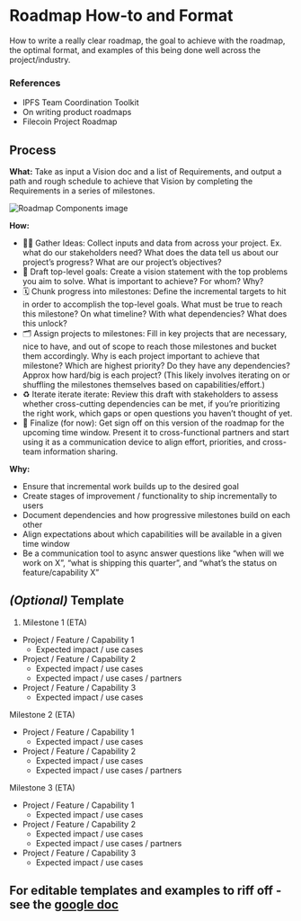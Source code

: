 # Roadmap How-to and Format

How to write a really clear roadmap, the goal to achieve with the roadmap, the optimal format, and examples of this being done well across the project/industry.

### References

- IPFS Team Coordination Toolkit 
- On writing product roadmaps
- Filecoin Project Roadmap

## Process

**What:** Take as input a Vision doc and a list of Requirements, and output a path and rough schedule to achieve that Vision by completing the Requirements in a series of milestones.

![Roadmap Components image](https://github.com/ipfs/pm/blob/master/img/Roadmap%20Components.png)

**How:** 
- 👂🏼 Gather Ideas: Collect inputs and data from across your project. Ex. what do our stakeholders need? What does the data tell us about our project’s progress? What are our project’s objectives?
- 🎯 Draft top-level goals: Create a vision statement with the top problems you aim to solve. What is important to achieve? For whom? Why?
- 🗓 Chunk progress into milestones: Define the incremental targets to hit in order to accomplish the top-level goals. What must be true to reach this milestone? On what timeline? With what dependencies? What does this unlock?
- 🗂 Assign projects to milestones: Fill in key projects that are necessary, nice to have, and out of scope to reach those milestones and bucket them accordingly. Why is each project important to achieve that milestone? Which are highest priority? Do they have any dependencies? Approx how hard/big is each project? (This likely involves iterating on or shuffling the milestones themselves based on capabilities/effort.)
- ♻️ Iterate iterate iterate: Review this draft with stakeholders to assess whether cross-cutting dependencies can be met, if you’re prioritizing the right work, which gaps or open questions you haven’t thought of yet.
- 🏁 Finalize (for now): Get sign off on this version of the roadmap for the upcoming time window. Present it to cross-functional partners and start using it as a communication device to align effort, priorities, and cross-team information sharing.

**Why:**
- Ensure that incremental work builds up to the desired goal
- Create stages of improvement / functionality to ship incrementally to users
- Document dependencies and how progressive milestones build on each other
- Align expectations about which capabilities will be available in a given time window
- Be a communication tool to async answer questions like “when will we work on X”, “what is shipping this quarter”, and “what’s the status on feature/capability X”


## *(Optional)* Template
1. Milestone 1 (ETA)
- Project / Feature / Capability 1
  - Expected impact / use cases 
- Project / Feature / Capability 2
  - Expected impact / use cases 
  - Expected impact / use cases / partners
- Project / Feature / Capability 3
  - Expected impact / use cases 

Milestone 2 (ETA)
- Project / Feature / Capability 1
  - Expected impact / use cases 
- Project / Feature / Capability 2
  - Expected impact / use cases 
  - Expected impact / use cases / partners

Milestone 3 (ETA)
- Project / Feature / Capability 1
  - Expected impact / use cases 
- Project / Feature / Capability 2
  - Expected impact / use cases 
  - Expected impact / use cases / partners
- Project / Feature / Capability 3
  - Expected impact / use cases 
  

## For editable templates and examples to riff off - see the [google doc](https://docs.google.com/document/d/1LFRr-Y618B47PB2e3BKBaK1FGaGm8Go49UQQVSPBhho/edit#heading=h.z9ch2a2nwvkr) 
